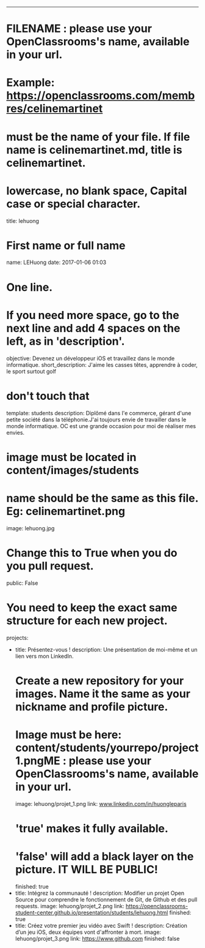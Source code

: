 ---

# FILENAME : please use your OpenClassrooms's name, available in your url.
# Example: https://openclassrooms.com/membres/celinemartinet
# must be the name of your file. If file name is celinemartinet.md, title is celinemartinet.
# lowercase, no blank space, Capital case or special character.
title: lehuong

# First name or full name
name: LEHuong
date: 2017-01-06 01:03

# One line.
# If you need more space, go to the next line and add 4 spaces on the left, as in 'description'.
objective: Devenez un développeur iOS et travaillez dans le monde informatique.
short_description: J'aime les casses têtes, apprendre à coder, le sport surtout golf

# don't touch that
template: students
description:
    Diplômé dans l'e commerce, gérant d'une petite société dans la téléphonie.J'ai toujours envie de travailler dans le monde informatique. OC est une grande occasion pour moi de réaliser mes envies.

# image must be located in content/images/students
# name should be the same as this file. Eg: celinemartinet.png
image: lehuong.jpg

# Change this to True when you do you pull request.
public: False

# You need to keep the exact same structure for each new project.
projects:
  - title: Présentez-vous !
    description: Une présentation de moi-même et un lien vers mon LinkedIn.
    # Create a new repository for your images. Name it the same as your nickname and profile picture.
    # Image must be here: content/students/yourrepo/project1.pngME : please use your OpenClassrooms's name, available in your url.
    image: lehuong/projet_1.png
    link: www.linkedin.com/in/huongleparis
    # 'true' makes it fully available.
    # 'false' will add a black layer on the picture. IT WILL BE PUBLIC!
    finished: true
  - title: Intégrez la communauté !
    description: Modifier un projet Open Source pour comprendre le fonctionnement de Git, de Github et des pull requests.
    image: lehuong/projet_2.png
    link: https://openclassrooms-student-center.github.io/presentation/students/lehuong.html
    finished: true
  - title: Créez votre premier jeu vidéo avec Swift !
    description: Création d’un jeu iOS, deux équipes vont d'affronter à mort.
    image: lehuong/projet_3.png
    link: https://www.github.com
    finished: false

